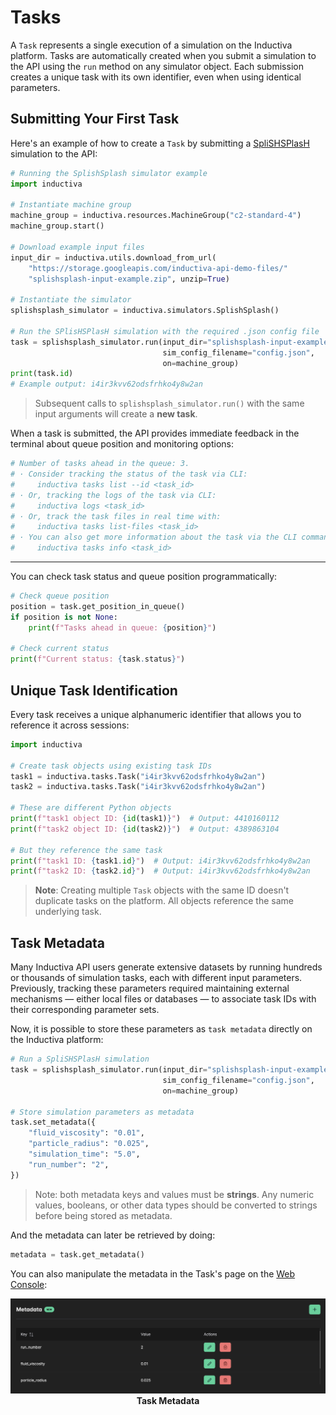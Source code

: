 # Tasks

A `Task` represents a single execution of a simulation on the Inductiva platform. Tasks are automatically created when you submit a simulation to the API using the `run` method on any simulator object. Each submission creates a unique task with its own identifier, even when using identical parameters.

## Submitting Your First Task

Here's an example of how to create a `Task` by submitting a [SpliSHSPlasH](https://inductiva.ai/guides/splishsplash) simulation to the API:

```python
# Running the SplishSplash simulator example
import inductiva

# Instantiate machine group
machine_group = inductiva.resources.MachineGroup("c2-standard-4")
machine_group.start()

# Download example input files
input_dir = inductiva.utils.download_from_url(
    "https://storage.googleapis.com/inductiva-api-demo-files/"
    "splishsplash-input-example.zip", unzip=True)

# Instantiate the simulator
splishsplash_simulator = inductiva.simulators.SplishSplash()

# Run the SPlisHSPlasH simulation with the required .json config file
task = splishsplash_simulator.run(input_dir="splishsplash-input-example",
                                  sim_config_filename="config.json",
                                  on=machine_group)
print(task.id)
# Example output: i4ir3kvv62odsfrhko4y8w2an
```

> Subsequent calls to `splishsplash_simulator.run()` with the same input arguments will create a **new task**.

When a task is submitted, the API provides immediate feedback in the terminal about queue position and monitoring options:

```sh
# Number of tasks ahead in the queue: 3.
# · Consider tracking the status of the task via CLI:
#     inductiva tasks list --id <task_id>
# · Or, tracking the logs of the task via CLI:
#     inductiva logs <task_id>
# · Or, track the task files in real time with:
#     inductiva tasks list-files <task_id>
# · You can also get more information about the task via the CLI command:
#     inductiva tasks info <task_id>
```

---

You can check task status and queue position programmatically:

```python
# Check queue position
position = task.get_position_in_queue()
if position is not None:
    print(f"Tasks ahead in queue: {position}")

# Check current status
print(f"Current status: {task.status}")
```

## Unique Task Identification

Every task receives a unique alphanumeric identifier that allows you to reference it across sessions:

```python
import inductiva

# Create task objects using existing task IDs
task1 = inductiva.tasks.Task("i4ir3kvv62odsfrhko4y8w2an")
task2 = inductiva.tasks.Task("i4ir3kvv62odsfrhko4y8w2an")

# These are different Python objects
print(f"task1 object ID: {id(task1)}")  # Output: 4410160112
print(f"task2 object ID: {id(task2)}")  # Output: 4389863104

# But they reference the same task
print(f"task1 ID: {task1.id}")  # Output: i4ir3kvv62odsfrhko4y8w2an
print(f"task2 ID: {task2.id}")  # Output: i4ir3kvv62odsfrhko4y8w2an
```

> **Note**: Creating multiple `Task` objects with the same ID doesn't duplicate tasks on the platform. All objects reference the same underlying task.

## Task Metadata

Many Inductiva API users generate extensive datasets by running hundreds or thousands of
simulation tasks, each with different input parameters. Previously, tracking these parameters
required maintaining external mechanisms — either local files or databases — to associate task IDs
with their corresponding parameter sets.

Now, it is possible to store these parameters as `task metadata` directly on the Inductiva platform:

```python
# Run a SpliSHSPlasH simulation
task = splishsplash_simulator.run(input_dir="splishsplash-input-example",
                                  sim_config_filename="config.json",
                                  on=machine_group)

# Store simulation parameters as metadata
task.set_metadata({
    "fluid_viscosity": "0.01",
    "particle_radius": "0.025",
    "simulation_time": "5.0",
    "run_number": "2",
})
```

> Note: both metadata keys and values must be **strings**. Any numeric values, booleans, or other data types should be converted to strings before being stored as metadata.

And the metadata can later be retrieved by doing:

```python
metadata = task.get_metadata()
```

You can also manipulate the metadata in the Task's page on the [Web Console]():

<div align="center">
   <img src="../_static/task-metadata.png" alt="Task Metadata">
   <figcaption align="center"><b>Task Metadata</b></figcaption>
</div>